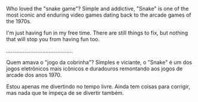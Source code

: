 Who loved the "snake game"?
Simple and addictive, "Snake" is one of the most iconic and enduring video games dating back to the arcade games of the 1970s.

I'm just having fun in my free time. There are still things to fix, but nothing that will stop you from having fun too.

............................................

Quem amava o "jogo da cobrinha"? 
Simples e viciante, o "Snake" é um dos jogos eletrônicos mais icônicos e duradouros remontando aos jogos de arcade dos anos 1970.

Estou apenas me divertindo no tempo livre. Ainda tem coisas para corrigir, mas nada que te impeça de se divertir também.
